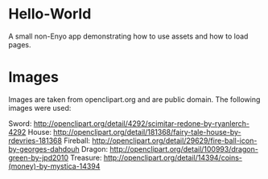 Hello-World
===========

A small non-Enyo app demonstrating how to use assets and how to load pages.

Images
======

Images are taken from openclipart.org and are public domain. The following images were used:

Sword: http://openclipart.org/detail/4292/scimitar-redone-by-ryanlerch-4292
House: http://openclipart.org/detail/181368/fairy-tale-house-by-rdevries-181368
Fireball: http://openclipart.org/detail/29629/fire-ball-icon-by-georges-dahdouh
Dragon: http://openclipart.org/detail/100993/dragon-green-by-jpd2010
Treasure: http://openclipart.org/detail/14394/coins-(money)-by-mystica-14394
